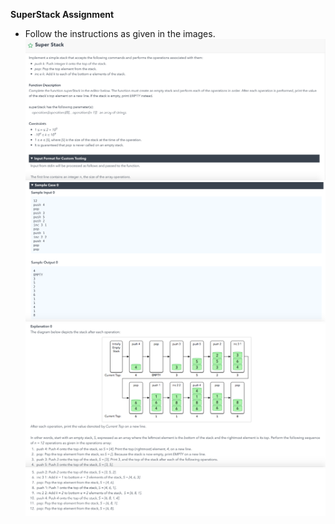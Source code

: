 __SuperStack Assignment__
* Follow the instructions as given in the images.
![Superstack Part 1][1]
![Superstack Part 2][2]
![Superstack Part 3][3]
![Superstack Part 4][4]

[1]: assets/Superstack_1.png "Superstack Part 1"
[2]: assets/Superstack_2.png "Superstack Part 2"
[3]: assets/Superstack_3.png "Superstack Part 3"
[4]: assets/Superstack_4.png "Superstack Part 4"